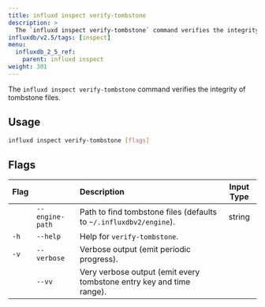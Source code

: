 ```yaml
---
title: influxd inspect verify-tombstone
description: >
  The `influxd inspect verify-tombstone` command verifies the integrity of tombstone files.
influxdb/v2.5/tags: [inspect]
menu:
  influxdb_2_5_ref:
    parent: influxd inspect
weight: 301
---
```


The `influxd inspect verify-tombstone` command verifies the integrity of tombstone files.

## Usage
```sh
influxd inspect verify-tombstone [flags]
```

## Flags
| Flag |                 | Description                                                          | Input Type |
| :--- | :-------------- | :------------------------------------------------------------------- | :--------: |
|      | `--engine-path` | Path to find tombstone files (defaults to `~/.influxdbv2/engine`).   |   string   |
| `-h` | `--help`        | Help for `verify-tombstone`.                                         |            |
| `-v` | `--verbose`     | Verbose output (emit periodic progress).                             |            |
|      | `--vv`          | Very verbose output (emit every tombstone entry key and time range). |            |
